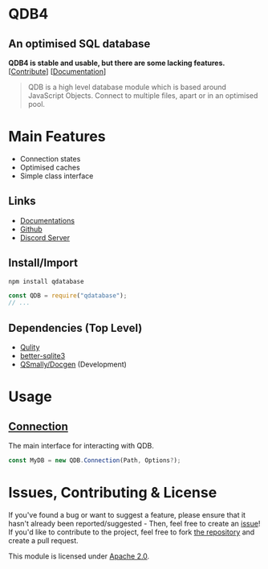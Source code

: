 
# QDB4
## An optimised SQL database

**QDB4 is stable and usable, but there are some lacking features.** [[Contribute](#issues-contributing--license)] [[Documentation](https://github.com/QSmally/QDB/blob/v4/Documentation/Index.md)]

> QDB is a high level database module which is based around JavaScript Objects. Connect to multiple files, apart or in an optimised pool.


# Main Features
* Connection states
* Optimised caches
* Simple class interface
<!-- * Database Pool -->
<!-- * JSONConnection -->

## Links
* [Documentations](https://github.com/QSmally/QDB/blob/v4/Documentation/Index.mc)
* [Github](https://github.com/QSmally/QDB)
* [Discord Server](https://qdb.qbot.eu/discord)

## Install/Import
`npm install qdatabase`
```js
const QDB = require("qdatabase");
// ...
```

## Dependencies (Top Level)
* [Qulity](https://npmjs.org/package/qulity)
* [better-sqlite3](https://npmjs.org/package/better-sqlite3)
* [QSmally/Docgen](https://github.com/QSmally/Docgen) (Development)


# Usage

## [Connection](https://github.com/QSmally/QDB/blob/v4/Documentation/Connection.md)
The main interface for interacting with QDB.
```js
const MyDB = new QDB.Connection(Path, Options?);
```

# Issues, Contributing & License
If you've found a bug or want to suggest a feature, please ensure that it hasn't already been reported/suggested - Then, feel free to create an [issue](https://github.com/QSmally/QDB/issues)! If you'd like to contribute to the project, feel free to fork [the repository](https://github.com/QSmally/QDB) and create a pull request.

This module is licensed under [Apache 2.0](http://www.apache.org/licenses/LICENSE-2.0).

